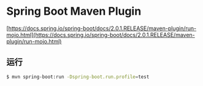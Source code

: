 
# Spring Boot Maven Plugin

[https://docs.spring.io/spring-boot/docs/2.0.1.RELEASE/maven-plugin/run-mojo.html](https://docs.spring.io/spring-boot/docs/2.0.1.RELEASE/maven-plugin/run-mojo.html)

## 运行
```bash
$ mvn spring-boot:run -Dspring-boot.run.profile=test
```